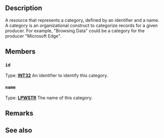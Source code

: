 ## Description

A resource that represents a category, defined by an identifier and a name. A category is an organizational construct to categorize records for a given producer. For example, "Browsing Data" could be a category for the producer "Microsoft Edge".

## Members

### `id`

Type: **[INT32](https://learn.microsoft.com/windows/desktop/winprog/windows-data-types)**
An identifier to identify this category.

### `name`

Type: **[LPWSTR](https://learn.microsoft.com/windows/desktop/winprog/windows-data-types)**
The name of this category.

## Remarks

## See also